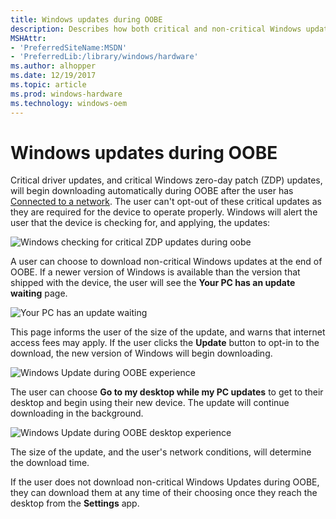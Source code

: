 ```yaml
---
title: Windows updates during OOBE
description: Describes how both critical and non-critical Windows updates can download during a user's Out of Box Experience
MSHAttr:
- 'PreferredSiteName:MSDN'
- 'PreferredLib:/library/windows/hardware'
ms.author: alhopper
ms.date: 12/19/2017
ms.topic: article
ms.prod: windows-hardware
ms.technology: windows-oem
---
```

# Windows updates during OOBE

Critical driver updates, and critical Windows zero-day patch (ZDP) updates, will begin downloading automatically during OOBE after the user has [Connected to a network](connect-to-network.md). The user can't opt-out of these critical updates as they are required for the device to operate properly. Windows will alert the user that the device is checking for, and applying, the updates:

![Windows checking for critical ZDP updates during oobe](images/zdp-oobe.png)

A user can choose to download non-critical Windows updates at the end of OOBE. If a newer version of Windows is available than the version that shipped with the device, the user will see the **Your PC has an update waiting** page.

![Your PC has an update waiting](images/wu-oobe.png)

This page informs the user of the size of the update, and warns that internet access fees may apply. If the user clicks the **Update** button to opt-in to the download, the new version of Windows will begin downloading.

![Windows Update during OOBE experience](images/wu-oobe-experience.png)

The user can choose **Go to my desktop while my PC updates** to get to their desktop and begin using their new device. The update will continue downloading in the background.

![Windows Update during OOBE desktop experience](images/wu-oobe-desktop-experience.png)

The size of the update, and the user's network conditions, will determine the download time.

If the user does not download non-critical Windows Updates during OOBE, they can download them at any time of their choosing once they reach the desktop from the **Settings** app.